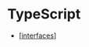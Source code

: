 # TypeScript

- [[interfaces]]

[//begin]: # "Autogenerated link references for markdown compatibility"
[interfaces]: interfaces "Interfaces"
[//end]: # "Autogenerated link references"
